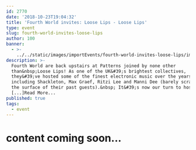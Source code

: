 ```yaml
---
id: 2770
date: '2018-10-23T19:04:32'
title: 'Fourth World invites: Loose Lips - Loose Lips'
type: event
slug: fourth-world-invites-loose-lips
author: 100
banner:
  - >-
    ../../static/images/importEvents/fourth-world-invites-loose-lips/image2770.jpeg
description: >-
  Fourth World are back upstairs at Patterns joined by none other
  than&nbsp;Loose Lips! As one of the UK&#39;s brightest collectives,
  they&#39;ve hosted some of the finest electronic music over the years years,
  including Shackleton, Max Graef, Ritzi Lee and Manni Dee (barely scratching
  the surface of their past guests).&nbsp; It&#39;s now our turn to host
  [...]Read More...
published: true
tags:
  - event
---
```

content coming soon...
======================